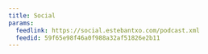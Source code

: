 ```yaml
---
title: Social
params:
  feedlink: https://social.estebantxo.com/podcast.xml
  feedid: 59f65e98f46a0f988a32af51826e2b11
---
```


